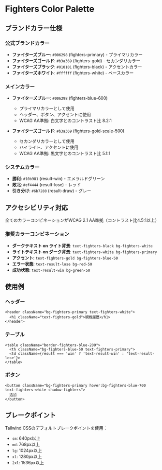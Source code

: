 # Fighters Color Palette

## ブランドカラー仕様

### 公式ブランドカラー

- **ファイターズブルー**: `#006298` (fighters-primary) - プライマリカラー
- **ファイターズゴールド**: `#b3a369` (fighters-gold) - セカンダリカラー
- **ファイターズブラック**: `#010101` (fighters-black) - アクセントカラー
- **ファイターズホワイト**: `#ffffff` (fighters-white) - ベースカラー

### メインカラー

- **ファイターズブルー**: `#006298` (fighters-blue-600)
  - プライマリカラーとして使用
  - ヘッダー、ボタン、アクセントに使用
  - WCAG AA準拠: 白文字とのコントラスト比 8.2:1

- **ファイターズゴールド**: `#b3a369` (fighters-gold-scale-500)
  - セカンダリカラーとして使用
  - ハイライト、アクセントに使用
  - WCAG AA準拠: 黒文字とのコントラスト比 5.1:1

### システムカラー

- **勝利**: `#10b981` (result-win) - エメラルドグリーン
- **敗北**: `#ef4444` (result-lose) - レッド
- **引き分け**: `#6b7280` (result-draw) - グレー

## アクセシビリティ対応

全てのカラーコンビネーションがWCAG 2.1 AA準拠（コントラスト比4.5:1以上）

### 推奨カラーコンビネーション

- **ダークテキスト on ライト背景**: `text-fighters-black bg-fighters-white`
- **ライトテキスト on ダーク背景**: `text-fighters-white bg-fighters-primary`
- **アクセント**: `text-fighters-gold bg-fighters-blue-50`
- **エラー状態**: `text-result-lose bg-red-50`
- **成功状態**: `text-result-win bg-green-50`

## 使用例

### ヘッダー

```tsx
<header className="bg-fighters-primary text-fighters-white">
  <h1 className="text-fighters-gold">観戦履歴</h1>
</header>
```

### テーブル

```tsx
<table className="border-fighters-blue-200">
  <th className="bg-fighters-blue-50 text-fighters-primary">
  <td className={result === 'win' ? 'text-result-win' : 'text-result-lose'}>
</table>
```

### ボタン

```tsx
<button className="bg-fighters-primary hover:bg-fighters-blue-700 text-fighters-white shadow-fighters">
  追加
</button>
```

## ブレークポイント

Tailwind CSSのデフォルトブレークポイントを使用：

- `sm`: 640px以上
- `md`: 768px以上
- `lg`: 1024px以上
- `xl`: 1280px以上
- `2xl`: 1536px以上
